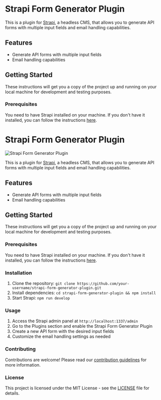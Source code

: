 # Strapi Form Generator Plugin

This is a plugin for [Strapi](https://strapi.io/), a headless CMS, that allows you to generate API forms with multiple input fields and email handling capabilities.

## Features

- Generate API forms with multiple input fields
- Email handling capabilities

## Getting Started

These instructions will get you a copy of the project up and running on your local machine for development and testing purposes.

### Prerequisites

You need to have Strapi installed on your machine. If you don't have it installed, you can follow the instructions [here](https://strapi.io/documentation/developer-docs/latest/setup-deployment-guides/installation/cli.html).

# Strapi Form Generator Plugin

![Strapi Form Generator Plugin](https://example.com/strapi-form-generator.png)

This is a plugin for [Strapi](https://strapi.io/), a headless CMS, that allows you to generate API forms with multiple input fields and email handling capabilities.

## Features

- Generate API forms with multiple input fields
- Email handling capabilities

## Getting Started

These instructions will get you a copy of the project up and running on your local machine for development and testing purposes.

### Prerequisites

You need to have Strapi installed on your machine. If you don't have it installed, you can follow the instructions [here](https://strapi.io/documentation/developer-docs/latest/setup-deployment-guides/installation/cli.html).

### Installation

1. Clone the repository: `git clone https://github.com/your-username/strapi-form-generator-plugin.git`
2. Install dependencies: `cd strapi-form-generator-plugin && npm install`
3. Start Strapi: `npm run develop`

### Usage

1. Access the Strapi admin panel at `http://localhost:1337/admin`
2. Go to the Plugins section and enable the Strapi Form Generator Plugin
3. Create a new API form with the desired input fields
4. Customize the email handling settings as needed

### Contributing

Contributions are welcome! Please read our [contribution guidelines](CONTRIBUTING.md) for more information.

### License

This project is licensed under the MIT License - see the [LICENSE](LICENSE) file for details.
